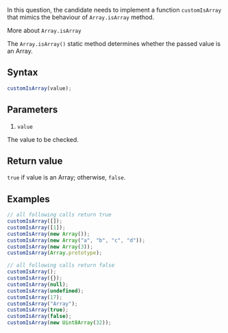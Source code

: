
In this question, the candidate needs to implement a function  `customIsArray`  that mimics the behaviour of  `Array.isArray`  method.

More about  `Array.isArray`

The  `Array.isArray()`  static method determines whether the passed value is an Array.

## [](#syntax)Syntax

```js
customIsArray(value);

```

## [](#parameters)Parameters

1.  `value`

The value to be checked.

## [](#return-value)Return value

`true`  if value is an Array; otherwise,  `false`.

## [](#examples)Examples

```js
// all following calls return true
customIsArray([]);
customIsArray([1]);
customIsArray(new Array());
customIsArray(new Array("a", "b", "c", "d"));
customIsArray(new Array(3));
customIsArray(Array.prototype);

// all following calls return false
customIsArray();
customIsArray({});
customIsArray(null);
customIsArray(undefined);
customIsArray(17);
customIsArray("Array");
customIsArray(true);
customIsArray(false);
customIsArray(new Uint8Array(32));

```
